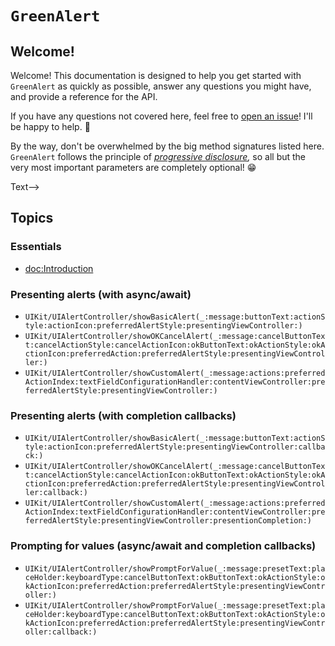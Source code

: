 # ``GreenAlert``

## Welcome!

Welcome! This documentation is designed to help you get started with `GreenAlert` as quickly as possible, answer any questions you might have, and provide a reference for the API.

If you have any questions not covered here, feel free to [open an issue](https://github.com/JacobSyndeo/GreenAlert/issues/new)! I'll be happy to help. 🙂

By the way, don't be overwhelmed by the big method signatures listed here. `GreenAlert` follows the principle of _[progressive disclosure](https://en.wikipedia.org/wiki/Progressive_disclosure),_ so all but the very most important parameters are completely optional! 😁

<!--## Overview-->
<!---->
<!--<!--@START_MENU_TOKEN@-->Text<!--@END_MENU_TOKEN@-->-->
<!---->

## Topics

### Essentials
- <doc:Introduction>
<!--- <doc:Quick-Overview>-->
<!--- <doc:Usage>-->

### Presenting alerts (with async/await)
- ``UIKit/UIAlertController/showBasicAlert(_:message:buttonText:actionStyle:actionIcon:preferredAlertStyle:presentingViewController:)``
- ``UIKit/UIAlertController/showOKCancelAlert(_:message:cancelButtonText:cancelActionStyle:cancelActionIcon:okButtonText:okActionStyle:okActionIcon:preferredAction:preferredAlertStyle:presentingViewController:)``
- ``UIKit/UIAlertController/showCustomAlert(_:message:actions:preferredActionIndex:textFieldConfigurationHandler:contentViewController:preferredAlertStyle:presentingViewController:)``


### Presenting alerts (with completion callbacks)

- ``UIKit/UIAlertController/showBasicAlert(_:message:buttonText:actionStyle:actionIcon:preferredAlertStyle:presentingViewController:callback:)``
- ``UIKit/UIAlertController/showOKCancelAlert(_:message:cancelButtonText:cancelActionStyle:cancelActionIcon:okButtonText:okActionStyle:okActionIcon:preferredAction:preferredAlertStyle:presentingViewController:callback:)``
- ``UIKit/UIAlertController/showCustomAlert(_:message:actions:preferredActionIndex:textFieldConfigurationHandler:contentViewController:preferredAlertStyle:presentingViewController:presentionCompletion:)``

### Prompting for values (async/await and completion callbacks)
- ``UIKit/UIAlertController/showPromptForValue(_:message:presetText:placeHolder:keyboardType:cancelButtonText:okButtonText:okActionStyle:okActionIcon:preferredAction:preferredAlertStyle:presentingViewController:)``
- ``UIKit/UIAlertController/showPromptForValue(_:message:presetText:placeHolder:keyboardType:cancelButtonText:okButtonText:okActionStyle:okActionIcon:preferredAction:preferredAlertStyle:presentingViewController:callback:)``
